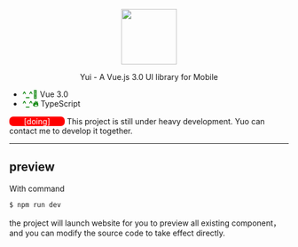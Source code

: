 <p align="center">
  <img width="100px" src="http://r.photo.store.qq.com/psc?/V50exb680lHfAt0oXND63S7GyW1Vqocg/45NBuzDIW489QBoVep5mcT9HwDQP55*8XGkV6gnk0BRVppeBALeIemgbDVWuWutWej*PZJehsATJdb9k2IBBwhpD*PDZEubVtvZW*kqmSiM!/r">
</p>

<p align="center">Yui - A Vue.js 3.0 UI library for Mobile</p>

- <span style="color:green;font-weight:bold">^_^💪</span>  Vue 3.0
- <span style="color:green;font-weight:bold">^_^🔥</span>  TypeScript

<p><span style="display:inline-block;width:100px;text-align:center;color:white;border-radius:0.5em;background:red">[doing]</span> This project is still under heavy development. Yuo can contact me to develop it together.</p>

------



## preview

With command
```bash
$ npm run dev
```

the project will launch website for you to preview all existing component，and you can modify the source code to take effect directly.
